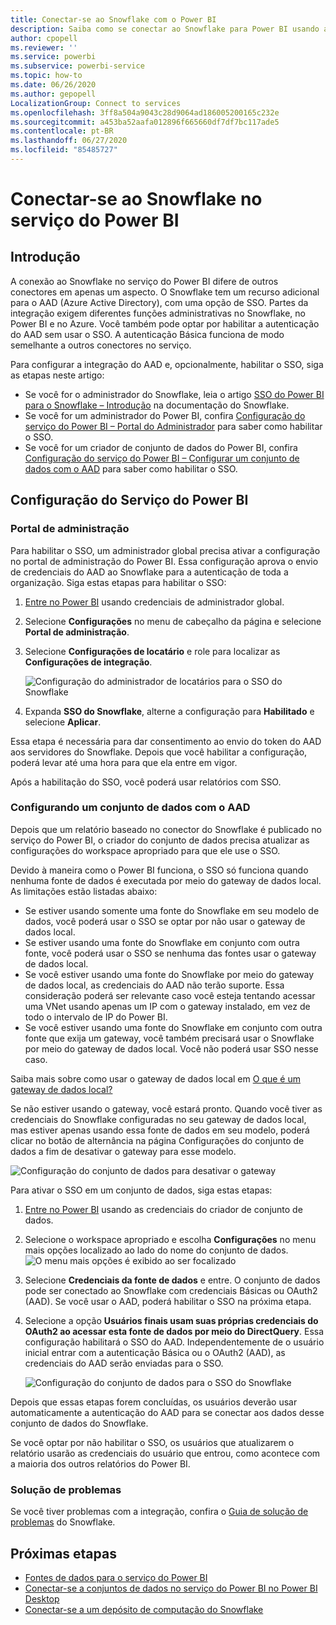 ```yaml
---
title: Conectar-se ao Snowflake com o Power BI
description: Saiba como se conectar ao Snowflake para Power BI usando a autenticação SSO.
author: cpopell
ms.reviewer: ''
ms.service: powerbi
ms.subservice: powerbi-service
ms.topic: how-to
ms.date: 06/26/2020
ms.author: gepopell
LocalizationGroup: Connect to services
ms.openlocfilehash: 3ff8a504a9043c28d9064ad186005200165c232e
ms.sourcegitcommit: a453ba52aafa012896f665660df7df7bc117ade5
ms.contentlocale: pt-BR
ms.lasthandoff: 06/27/2020
ms.locfileid: "85485727"
---
```

# <a name="connect-to-snowflake-in-power-bi-service"></a>Conectar-se ao Snowflake no serviço do Power BI

## <a name="introduction"></a>Introdução

A conexão ao Snowflake no serviço do Power BI difere de outros conectores em apenas um aspecto. O Snowflake tem um recurso adicional para o AAD (Azure Active Directory), com uma opção de SSO. Partes da integração exigem diferentes funções administrativas no Snowflake, no Power BI e no Azure. Você também pode optar por habilitar a autenticação do AAD sem usar o SSO. A autenticação Básica funciona de modo semelhante a outros conectores no serviço.

Para configurar a integração do AAD e, opcionalmente, habilitar o SSO, siga as etapas neste artigo:

* Se você for o administrador do Snowflake, leia o artigo [SSO do Power BI para o Snowflake – Introdução](https://docs.snowflake.com/en/user-guide/oauth-powerbi.html) na documentação do Snowflake.
* Se você for um administrador do Power BI, confira [Configuração do serviço do Power BI – Portal do Administrador](service-connect-snowflake.md#admin-portal) para saber como habilitar o SSO.
* Se você for um criador de conjunto de dados do Power BI, confira [Configuração do serviço do Power BI – Configurar um conjunto de dados com o AAD](service-connect-snowflake.md#configuring-a-dataset-with-aad) para saber como habilitar o SSO.

## <a name="power-bi-service-configuration"></a>Configuração do Serviço do Power BI

### <a name="admin-portal"></a>Portal de administração

Para habilitar o SSO, um administrador global precisa ativar a configuração no portal de administração do Power BI. Essa configuração aprova o envio de credenciais do AAD ao Snowflake para a autenticação de toda a organização. Siga estas etapas para habilitar o SSO:

1. [Entre no Power BI](https://app.powerbi.com) usando credenciais de administrador global.
1. Selecione **Configurações** no menu de cabeçalho da página e selecione **Portal de administração**.
1. Selecione **Configurações de locatário** e role para localizar as **Configurações de integração**.

   ![Configuração do administrador de locatários para o SSO do Snowflake](media/service-connect-snowflake/snowflake-sso-tenant.png)

4. Expanda **SSO do Snowflake**, alterne a configuração para **Habilitado** e selecione **Aplicar**.

Essa etapa é necessária para dar consentimento ao envio do token do AAD aos servidores do Snowflake. Depois que você habilitar a configuração, poderá levar até uma hora para que ela entre em vigor.

Após a habilitação do SSO, você poderá usar relatórios com SSO.

### <a name="configuring-a-dataset-with-aad"></a>Configurando um conjunto de dados com o AAD

Depois que um relatório baseado no conector do Snowflake é publicado no serviço do Power BI, o criador do conjunto de dados precisa atualizar as configurações do workspace apropriado para que ele use o SSO.

Devido à maneira como o Power BI funciona, o SSO só funciona quando nenhuma fonte de dados é executada por meio do gateway de dados local. As limitações estão listadas abaixo:

* Se estiver usando somente uma fonte do Snowflake em seu modelo de dados, você poderá usar o SSO se optar por não usar o gateway de dados local.
* Se estiver usando uma fonte do Snowflake em conjunto com outra fonte, você poderá usar o SSO se nenhuma das fontes usar o gateway de dados local.
* Se você estiver usando uma fonte do Snowflake por meio do gateway de dados local, as credenciais do AAD não terão suporte. Essa consideração poderá ser relevante caso você esteja tentando acessar uma VNet usando apenas um IP com o gateway instalado, em vez de todo o intervalo de IP do Power BI.
* Se você estiver usando uma fonte do Snowflake em conjunto com outra fonte que exija um gateway, você também precisará usar o Snowflake por meio do gateway de dados local. Você não poderá usar SSO nesse caso.

Saiba mais sobre como usar o gateway de dados local em [O que é um gateway de dados local?](service-gateway-onprem.md)

Se não estiver usando o gateway, você estará pronto. Quando você tiver as credenciais do Snowflake configuradas no seu gateway de dados local, mas estiver apenas usando essa fonte de dados em seu modelo, poderá clicar no botão de alternância na página Configurações do conjunto de dados a fim de desativar o gateway para esse modelo.

![Configuração do conjunto de dados para desativar o gateway](media/service-connect-snowflake/snowflake-gateway-toggle-off.png)

Para ativar o SSO em um conjunto de dados, siga estas etapas:

1. [Entre no Power BI](https://app.powerbi.com) usando as credenciais do criador de conjunto de dados.
1. Selecione o workspace apropriado e escolha **Configurações** no menu mais opções localizado ao lado do nome do conjunto de dados.
  ![O menu mais opções é exibido ao ser focalizado](media/service-connect-snowflake/dataset-settings-2.png)
1. Selecione **Credenciais da fonte de dados** e entre. O conjunto de dados pode ser conectado ao Snowflake com credenciais Básicas ou OAuth2 (AAD). Se você usar o AAD, poderá habilitar o SSO na próxima etapa.
1. Selecione a opção **Usuários finais usam suas próprias credenciais do OAuth2 ao acessar esta fonte de dados por meio do DirectQuery**. Essa configuração habilitará o SSO do AAD. Independentemente de o usuário inicial entrar com a autenticação Básica ou o OAuth2 (AAD), as credenciais do AAD serão enviadas para o SSO.

    ![Configuração do conjunto de dados para o SSO do Snowflake](media/service-connect-snowflake/snowflake-sso-cred-ui.png)

Depois que essas etapas forem concluídas, os usuários deverão usar automaticamente a autenticação do AAD para se conectar aos dados desse conjunto de dados do Snowflake.

Se você optar por não habilitar o SSO, os usuários que atualizarem o relatório usarão as credenciais do usuário que entrou, como acontece com a maioria dos outros relatórios do Power BI.

### <a name="troubleshooting"></a>Solução de problemas

Se você tiver problemas com a integração, confira o [Guia de solução de problemas](https://docs.snowflake.com/en/user-guide/oauth-powerbi.html#troubleshooting) do Snowflake.

## <a name="next-steps"></a>Próximas etapas

* [Fontes de dados para o serviço do Power BI](service-get-data.md)
* [Conectar-se a conjuntos de dados no serviço do Power BI no Power BI Desktop](desktop-report-lifecycle-datasets.md)
* [Conectar-se a um depósito de computação do Snowflake](desktop-connect-snowflake.md)